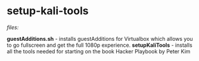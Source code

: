 # setup-kali-tools
*files:*

**guestAdditions.sh** - installs guestAdditions for Virtualbox which allows you to go fullscreen and get the full 1080p experience. 
**setupKaliTools** - installs all the tools needed for starting on the book Hacker Playbook by Peter Kim
